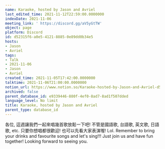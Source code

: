 ```yaml
---
name: Karaoke, hosted by Jason and Avriel
last_edited_time: 2021-11-12T22:59:00.0000000
indexDate: 2021-11-06
meeting_link: ' https://discord.gg/aV5yGtTW'
object: page
platform: Discord
id: d52315f6-a0e5-4121-8885-0e89dd0b34e5
hosts:
- Jason
- Avriel
tags:
- Talk
- 2021-11-06
- Jason
- Avriel
created_time: 2021-11-05T17:42:00.0000000
talktime: 2021-11-06T21:00:00.0000000
notion_url: https://www.notion.so/Karaoke-hosted-by-Jason-and-Avriel-d52315f6a0e5412188850e89dd0b34e5
archived: false
parent_database_id: e9339446-880f-4ef0-8ad7-8ad1f507dded
language_level: No limit
title: Karaoke, hosted by Jason and Avriel
parent_type: database_id
---
```





各位, 這週讓我們一起來唱幾首歌放鬆一下吧! 不管是國語歌, 台語歌, 英文歌, 日語歌, etc. 只要你想唱都很歡迎! 也可以先看大家表演喔! Lol. 
Remember to bring your drinks and favourite songs and let's sing!!!
Just join us and have fun together! Looking forward to seeing you.









